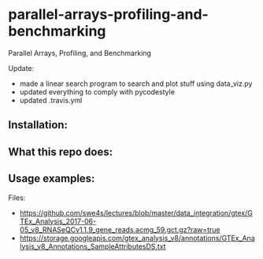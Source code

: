 # parallel-arrays-profiling-and-benchmarking
Parallel Arrays, Profiling, and Benchmarking

Update:
- made a linear search program to search and plot stuff using data_viz.py
- updated everything to comply with pycodestyle
- updated .travis.yml

Installation:
-

What this repo does:
-

Usage examples:
-

Files:
- https://github.com/swe4s/lectures/blob/master/data_integration/gtex/GTEx_Analysis_2017-06-05_v8_RNASeQCv1.1.9_gene_reads.acmg_59.gct.gz?raw=true
- https://storage.googleapis.com/gtex_analysis_v8/annotations/GTEx_Analysis_v8_Annotations_SampleAttributesDS.txt
